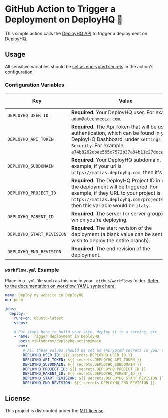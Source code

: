 # GitHub Action to Trigger a Deployment on DeployHQ 🚀

This simple action calls the [DeployHQ API](https://www.deployhq.com/support/api/deployments/create-a-new-deployment) to trigger a deployment on DeployHQ.


## Usage

All sensitive variables should be [set as encrypted secrets](https://help.github.com/en/articles/virtual-environments-for-github-actions#creating-and-using-secrets-encrypted-variables) in the action's configuration.

### Configuration Variables

| Key                        | Value                                                                                                                                                                                                                         | Suggested Type | Required |
|----------------------------|-------------------------------------------------------------------------------------------------------------------------------------------------------------------------------------------------------------------------------| ------------- | ------------- |
| `DEPLOYHQ_USER_ID`      | **Required.** Your DeployHQ user. For example, `adam@atechmedia.com`.                                                                                                                                                            | `secret` | **Yes** |
| `DEPLOYHQ_API_TOKEN`      | **Required.** The Api Token that will be used for authentication, which can be found in your DeployHQ Dashboard, under `Settings` >> `Security`. For example, `a74b8262ebae565e7572b37a94b11e27decadf05`.                      | `secret` | **Yes** |
| `DEPLOYHQ_SUBDOMAIN`      | **Required.** Your DeployHQ subdomain. For example, if your url is `https://matias.deployhq.com`, then it's `matias`.                                                                                                          | `secret` | **Yes** |
| `DEPLOYHQ_PROJECT_ID` | **Required.** The DeployHQ Project ID in which the deployment will be triggered. For example, if they URL to your project is `https://matias.deployhq.com/projects/italy`, then this variable would be `italy`.                    | `secret` | **Yes** |                                                                                                   | `secret` | **Yes** |
| `DEPLOYHQ_PARENT_ID`      | **Required.** The server (or server group) to which you're deploying.                                                                                                                                                          | `secret` | **Yes** |
| `DEPLOYHQ_START_REVISION`    | **Required.** The start revision of the deployment (a blank value can be sent if you wish to deploy the entire branch).                                                                                                     | `secret` | **Yes** |
| `DEPLOYHQ_END_REVISION`    | **Required.** The end revision of the deployment.                                                                                                                                                                             | `secret` | **Yes** |


### `workflow.yml` Example

Place in a `.yml` file such as this one in your `.github/workflows` folder. [Refer to the documentation on workflow YAML syntax here.](https://help.github.com/en/articles/workflow-syntax-for-github-actions)

```yaml
name: Deploy my website in DeployHQ
on: push

jobs:
  deploy:
    runs-on: ubuntu-latest
    steps:

    # Put steps here to build your site, deploy it to a service, etc.
    - name: Trigger deployment in DeployHQ
      uses: viktodorov/deployhq-action@main
      env:
        # All these values should be set as encrypted secrets in your repository settings
        DEPLOYHQ_USER_ID: ${{ secrets.DEPLOYHQ_USER_ID }}
        DEPLOYHQ_API_TOKEN: ${{ secrets.DEPLOYHQ_API_TOKEN }}
        DEPLOYHQ_SUBDOMAIN: ${{ secrets.DEPLOYHQ_SUBDOMAIN }}
        DEPLOYHQ_PROJECT_ID: ${{ secrets.DEPLOYHQ_PROJECT_ID }} 
        DEPLOYHQ_PARENT_ID: ${{ secrets.DEPLOYHQ_PARENT_ID }}
        DEPLOYHQ_START_REVISION: ${{ secrets.DEPLOYHQ_START_REVISION }}
        DEPLOYHQ_END_REVISION: ${{ secrets.DEPLOYHQ_END_REVISION }}
```

## License

This project is distributed under the [MIT license](LICENSE.md).
